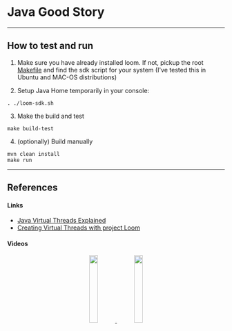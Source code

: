 # Java Good Story

---

## How to test and run

1. Make sure you have already installed loom. If not, pickup the root [Makefile](./Makefile) and find the sdk script for your system (I've tested this in Ubuntu and MAC-OS distributions)

2. Setup Java Home temporarily in your console:

```shell
. ./loom-sdk.sh
```

3. Make the build and test

```shell
make build-test
```

4. (optionally) Build manually

```shell
mvn clean install
make run
```
---

## References

#### Links

- [Java Virtual Threads Explained](https://www.javai.net/post/202204/java-virtual-threads-explained/)
- [Creating Virtual Threads with project Loom](https://www.davidvlijmincx.com/posts/create_virtual_threads_with_project_loom/)

#### Videos

<div align="center">
      <a title="What is Project Loom? | An introduction by Adam Warski" href="https://www.youtube.com/watch?v=-CPWbB-Pn14">
     <img 
          src="https://img.youtube.com/vi/-CPWbB-Pn14/0.jpg" 
          style="width:20%;">
      </a>
      <a title="Async Programming and Project Loom by Dr Venkat Subramaniam" href="https://www.youtube.com/watch?v=UqlF6Mfhnz0">
     <img 
          src="https://img.youtube.com/vi/UqlF6Mfhnz0/0.jpg" 
          style="width:20%;">
      </a>
</div>
